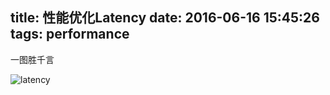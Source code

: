 title: 性能优化Latency
date: 2016-06-16 15:45:26
tags: performance
---

一图胜千言

![latency](http://7teb9r.com1.z0.glb.clouddn.com/latencyAndThroughputFull.png)
